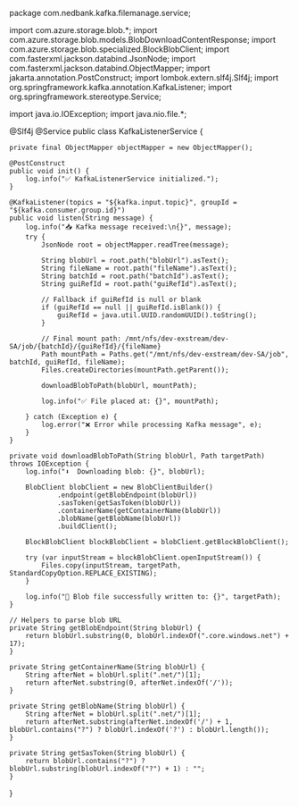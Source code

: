 package com.nedbank.kafka.filemanage.service;

import com.azure.storage.blob.*;
import com.azure.storage.blob.models.BlobDownloadContentResponse;
import com.azure.storage.blob.specialized.BlockBlobClient;
import com.fasterxml.jackson.databind.JsonNode;
import com.fasterxml.jackson.databind.ObjectMapper;
import jakarta.annotation.PostConstruct;
import lombok.extern.slf4j.Slf4j;
import org.springframework.kafka.annotation.KafkaListener;
import org.springframework.stereotype.Service;

import java.io.IOException;
import java.nio.file.*;

@Slf4j
@Service
public class KafkaListenerService {

    private final ObjectMapper objectMapper = new ObjectMapper();

    @PostConstruct
    public void init() {
        log.info("✅ KafkaListenerService initialized.");
    }

    @KafkaListener(topics = "${kafka.input.topic}", groupId = "${kafka.consumer.group.id}")
    public void listen(String message) {
        log.info("📥 Kafka message received:\n{}", message);
        try {
            JsonNode root = objectMapper.readTree(message);

            String blobUrl = root.path("blobUrl").asText();
            String fileName = root.path("fileName").asText();
            String batchId = root.path("batchId").asText();
            String guiRefId = root.path("guiRefId").asText();

            // Fallback if guiRefId is null or blank
            if (guiRefId == null || guiRefId.isBlank()) {
                guiRefId = java.util.UUID.randomUUID().toString();
            }

            // Final mount path: /mnt/nfs/dev-exstream/dev-SA/job/{batchId}/{guiRefId}/{fileName}
            Path mountPath = Paths.get("/mnt/nfs/dev-exstream/dev-SA/job", batchId, guiRefId, fileName);
            Files.createDirectories(mountPath.getParent());

            downloadBlobToPath(blobUrl, mountPath);

            log.info("✅ File placed at: {}", mountPath);

        } catch (Exception e) {
            log.error("❌ Error while processing Kafka message", e);
        }
    }

    private void downloadBlobToPath(String blobUrl, Path targetPath) throws IOException {
        log.info("⬇️  Downloading blob: {}", blobUrl);

        BlobClient blobClient = new BlobClientBuilder()
                .endpoint(getBlobEndpoint(blobUrl))
                .sasToken(getSasToken(blobUrl))
                .containerName(getContainerName(blobUrl))
                .blobName(getBlobName(blobUrl))
                .buildClient();

        BlockBlobClient blockBlobClient = blobClient.getBlockBlobClient();

        try (var inputStream = blockBlobClient.openInputStream()) {
            Files.copy(inputStream, targetPath, StandardCopyOption.REPLACE_EXISTING);
        }

        log.info("📂 Blob file successfully written to: {}", targetPath);
    }

    // Helpers to parse blob URL
    private String getBlobEndpoint(String blobUrl) {
        return blobUrl.substring(0, blobUrl.indexOf(".core.windows.net") + 17);
    }

    private String getContainerName(String blobUrl) {
        String afterNet = blobUrl.split(".net/")[1];
        return afterNet.substring(0, afterNet.indexOf('/'));
    }

    private String getBlobName(String blobUrl) {
        String afterNet = blobUrl.split(".net/")[1];
        return afterNet.substring(afterNet.indexOf('/') + 1, blobUrl.contains("?") ? blobUrl.indexOf('?') : blobUrl.length());
    }

    private String getSasToken(String blobUrl) {
        return blobUrl.contains("?") ? blobUrl.substring(blobUrl.indexOf("?") + 1) : "";
    }
}
